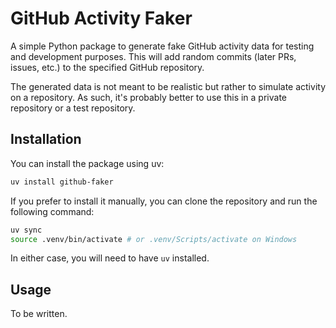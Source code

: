 # GitHub Activity Faker

A simple Python package to generate fake GitHub activity data for testing and
development purposes. This will add random commits (later PRs, issues, etc.) to
the specified GitHub repository.

The generated data is not meant to be realistic but rather to simulate activity
on a repository. As such, it's probably better to use this in a private
repository or a test repository.

## Installation

You can install the package using uv:

```bash
uv install github-faker
```

If you prefer to install it manually, you can clone the repository and run the
following command:

```bash
uv sync
source .venv/bin/activate # or .venv/Scripts/activate on Windows
```

In either case, you will need to have `uv` installed.

## Usage

To be written.

